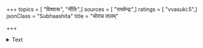 +++
topics = [ "विश्वासः", "नीतिः",]
sources = [ "राघवेन्द्रः",]
ratings = [ "vvasuki:5",]
jsonClass = "Subhaashita"
title = "चोरान्न तालम्"

+++

<details><summary>Text</summary>

चोरान्न तालं न शठात्प्रमाणं  
पुष्पाणि न प्रेतवनादुपास्त्यै।  
रथ्याम्बु नो मज्जनपानकाभ्यां  
स्वीकुर्वते बुद्धियुताः कदाचित्
</details>
